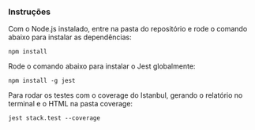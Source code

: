 ### Instruções

Com o Node.js instalado, entre na pasta do repositório e rode o comando abaixo para instalar as dependências:

`npm install`

Rode o comando abaixo para instalar o Jest globalmente:

`npm install -g jest`

Para rodar os testes com o coverage do Istanbul, gerando o relatório no terminal e o HTML na pasta coverage:

`jest stack.test --coverage`